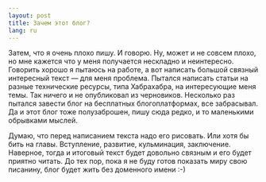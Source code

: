 ```yaml
---
layout: post
title: Зачем этот блог? 
lang: ru
---
```


Затем, что я очень плохо пишу. И говорю. Ну, может и не совсем плохо, но мне кажется что у меня получается нескладно и неинтересно. Говорить хорошо я пытаюсь на работе, а вот написать большой связный интересный текст — для меня проблема. Пытался написать статьи на разные технические ресурсы, типа Хабрахабра, на интересующие меня темы. Так ничего и не опубликовал из черновиков. Несколько раз пытался завести блог на бесплатных блогоплатформах, все забрасывал. Да и этот блог тоже полузаброшен, пишу сюда редко, и то маленькими обрывками мыслей.

Думаю, что перед написанием текста надо его рисовать. Или хотя бы бить на главы. Вступление, развитие, кульминация, заключение. Наверное, тогда и итоговый текст будет довольно связным и его будет приятно читать. До тех пор, пока я не буду готов показать миру свою писанину, блог будет жить без доменного имени :-)
